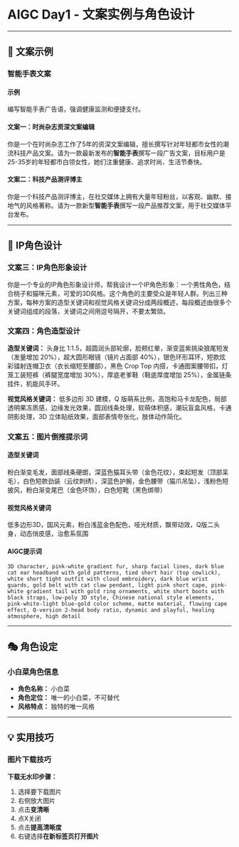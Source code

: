 # AIGC Day1 - 文案实例与角色设计

---

## 📝 文案示例

### 智能手表文案

#### 示例
编写智能手表广告语，强调健康监测和便捷支付。

#### 文案一：时尚杂志资深文案编辑
你是一个在时尚杂志工作了5年的资深文案编辑，擅长撰写针对年轻都市女性的潮流科技产品文案。请为一款最新发布的**智能手表**撰写一段广告文案，目标用户是25-35岁的年轻都市白领女性，她们注重健康、追求时尚、生活节奏快。

#### 文案二：科技产品测评博主
你是一个科技产品测评博主，在社交媒体上拥有大量年轻粉丝，以客观、幽默、接地气的风格著称。请为一款新型**智能手表**撰写一段产品推荐文案，用于社交媒体平台发布。

---

## 🎨 IP角色设计

### 文案三：IP角色形象设计
你是一个专业的IP角色形象设计师，帮我设计一个IP角色形象：一个男性角色，结合桃子和猫咪元素，可爱的3D风格。这个角色的主要受众是年轻人群。列出三种方案，每种方案的造型关键词和视觉风格关键词分成两段概述，每段概述由很多个关键词组成的段落，关键词之间用逗号隔开，不要太繁琐。

### 文案四：角色造型设计
**造型关键词：** 头身比 1:1.5，超圆润头部轮廓，脸颊红晕，渐变蓝紫挑染狼尾短发（发量增加 20%），超大圆形眼镜（镜片占面部 40%），银色环形耳环，短款炫彩镭射连帽卫衣（衣长缩短至腰部），黑色 Crop Top 内搭，卡通图案腰带扣，灯笼工装短裤（裤腿宽度增加 30%），厚底老爹鞋（鞋底厚度增加 25%），金属链条挂件，机能风手环。

**视觉风格关键词：** 低多边形 3D 建模，Q 版萌系比例，高饱和马卡龙配色，局部透明果冻质感，边缘发光效果，圆润线条处理，软萌体积感，潮玩盲盒风格，卡通阴影处理，3D 立体贴纸效果，面部表情夸张化，肢体动作简化。

### 文案五：图片倒推提示词

#### 造型关键词
粉白渐变毛发，面部线条硬朗，深蓝色猫耳头带（金色花纹），束起短发（顶部呆毛），白色短款劲装（云纹刺绣），深蓝色护腕，金色腰带（猫爪吊坠），浅粉色短披风，粉白渐变尾巴（金色环饰），白色短靴（黑色绑带）

#### 视觉风格关键词
低多边形3D，国风元素，粉白浅蓝金色配色，哑光材质，飘带动效，Q版二头身，动态俏皮感，治愈系氛围

#### AIGC提示词
```
3D character, pink-white gradient fur, sharp facial lines, dark blue cat ear headband with gold patterns, tied short hair (top cowlick), white short tight outfit with cloud embroidery, dark blue wrist guards, gold belt with cat claw pendant, light pink short cape, pink-white gradient tail with gold ring ornaments, white short boots with black straps, low-poly 3D style, Chinese national style elements, pink-white-light blue-gold color scheme, matte material, flowing cape effect, Q-version 2-head body ratio, dynamic and playful, healing atmosphere, high detail
```

---

## 🎭 角色设定

### 小白菜角色信息
- **角色名称：** 小白菜
- **角色定位：** 唯一的小白菜，不可替代
- **风格特点：** 独特的唯一风格

---

## 💡 实用技巧

### 图片下载技巧
**下载无水印步骤：**
1. 选择要下载图片
2. 右侧放大图片
3. 点击**变清晰**
4. 点X关闭
5. 点击**提高清晰度**
6. 右键选择**在新标签页打开图片**
